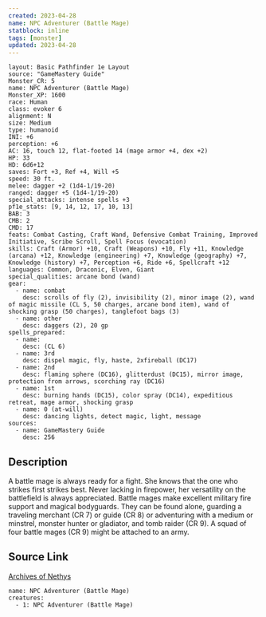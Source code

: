```yaml
---
created: 2023-04-28
name: NPC Adventurer (Battle Mage)
statblock: inline
tags: [monster]
updated: 2023-04-28
---
```

```statblock
layout: Basic Pathfinder 1e Layout
source: "GameMastery Guide"
Monster_CR: 5
name: NPC Adventurer (Battle Mage)
Monster_XP: 1600
race: Human
class: evoker 6
alignment: N
size: Medium
type: humanoid
INI: +6
perception: +6
AC: 16, touch 12, flat-footed 14 (mage armor +4, dex +2)
HP: 33
HD: 6d6+12
saves: Fort +3, Ref +4, Will +5
speed: 30 ft.
melee: dagger +2 (1d4-1/19-20)
ranged: dagger +5 (1d4-1/19-20)
special_attacks: intense spells +3
pf1e_stats: [9, 14, 12, 17, 10, 13]
BAB: 3
CMB: 2
CMD: 17
feats: Combat Casting, Craft Wand, Defensive Combat Training, Improved Initiative, Scribe Scroll, Spell Focus (evocation)
skills: Craft (Armor) +10, Craft (Weapons) +10, Fly +11, Knowledge (arcana) +12, Knowledge (engineering) +7, Knowledge (geography) +7, Knowledge (history) +7, Perception +6, Ride +6, Spellcraft +12
languages: Common, Draconic, Elven, Giant
special_qualities: arcane bond (wand)
gear:
  - name: combat
    desc: scrolls of fly (2), invisibility (2), minor image (2), wand of magic missile (CL 5, 50 charges, arcane bond item), wand of shocking grasp (50 charges), tanglefoot bags (3)
  - name: other
    desc: daggers (2), 20 gp
spells_prepared:
  - name:
    desc: (CL 6)
  - name: 3rd
    desc: dispel magic, fly, haste, 2xfireball (DC17)
  - name: 2nd
    desc: flaming sphere (DC16), glitterdust (DC15), mirror image, protection from arrows, scorching ray (DC16)
  - name: 1st
    desc: burning hands (DC15), color spray (DC14), expeditious retreat, mage armor, shocking grasp
  - name: 0 (at-will)
    desc: dancing lights, detect magic, light, message
sources:
  - name: GameMastery Guide
    desc: 256
```
## Description
A battle mage is always ready for a fight. She knows that the one who strikes first strikes best. Never lacking in firepower, her versatility on the battlefield is always appreciated. Battle mages make excellent military fire support and magical bodyguards. They can be found alone, guarding a traveling merchant (CR 7) or guide (CR 8) or adventuring with a medium or minstrel, monster hunter or gladiator, and tomb raider (CR 9). A squad of four battle mages (CR 9) might be attached to an army.
## Source Link
[Archives of Nethys](https://aonprd.com/NPCDisplay.aspx?ItemName=Adventurer%20(Battle%20Mage))
```encounter-table
name: NPC Adventurer (Battle Mage)
creatures:
  - 1: NPC Adventurer (Battle Mage)
```
